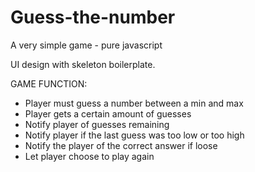 # Guess-the-number
A very simple game - pure javascript

UI design with skeleton boilerplate.

GAME FUNCTION:
- Player must guess a number between a min and max
- Player gets a certain amount of guesses
- Notify player of guesses remaining
- Notify player if the last guess was too low or too high
- Notify the player of the correct answer if loose
- Let player choose to play again

